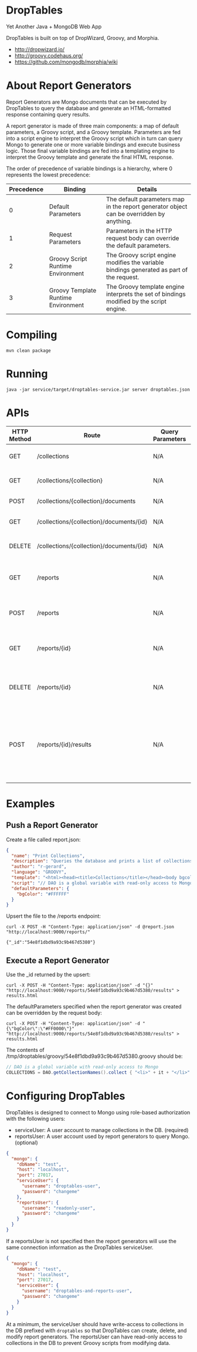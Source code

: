 # DropTables

Yet Another Java + MongoDB Web App

DropTables is built on top of DropWizard, Groovy, and Morphia.
* http://dropwizard.io/
* http://groovy.codehaus.org/
* https://github.com/mongodb/morphia/wiki


# About Report Generators

Report Generators are Mongo documents that can be executed by DropTables to query the database and generate an HTML-formatted response containing query results.

A report generator is made of three main components: a map of default parameters, a Groovy script, and a Groovy template.
Parameters are fed into a script engine to interpret the Groovy script which in turn can query Mongo to generate one or more variable bindings and execute business logic.
Those final variable bindings are fed into a templating engine to interpret the Groovy template and generate the final HTML response.

The order of precedence of variable bindings is a hierarchy, where 0 represents the lowest precedence:

| Precedence | Binding | Details |
| ---------- | ------- | ------- |
| 0 | Default Parameters | The default parameters map in the report generator object can be overridden by anything. |
| 1 | Request Parameters | Parameters in the HTTP request body can override the default parameters. |
| 2 | Groovy Script Runtime Environment | The Groovy script engine modifies the variable bindings generated as part of the request. |
| 3 | Groovy Template Runtime Environment | The Groovy template engine interprets the set of bindings modified by the script engine. |


# Compiling

`mvn clean package`

# Running

`java -jar service/target/droptables-service.jar server droptables.json`


# APIs

| HTTP Method | Route | Query Parameters | Description |
| ----------- | ----- | ---------------- | ----------- |
| GET | /collections | N/A | Lists collection names in the database. |
| GET | /collections/{collection} | N/A | Lists IDs of documents in the collection. |
| POST | /collections/{collection}/documents | N/A | Upserts a document into the collection. |
| GET | /collections/{collection}/documents/{id} | N/A | Fetches the specified document from the collection. |
| DELETE | /collections/{collection}/documents/{id} | N/A | Deletes the specified document from the collection. |
| GET | /reports | N/A | Lists the IDs of report generators scripts in the "droptables.reports" collection. |
| POST | /reports | N/A | Upserts a report generator into the "droptables.reports" collection. |
| GET | /reports/{id} | N/A | Fetches the specified report generator from the "droptables.reports" collection. |
| DELETE | /reports/{id} | N/A | Deletes the specified report generator from the "droptables.reports" collection. |
| POST | /reports/{id}/results | N/A | Executes the specified Groovy script and returns the results as HTML. The request body is a JSON object of key,value pairs to use as variable bindings for the script. |


# Examples

## Push a Report Generator

Create a file called report.json:
```json
{
  "name": "Print Collections",
  "description": "Queries the database and prints a list of collections",
  "author": "r-gerard",
  "language": "GROOVY",
  "template": "<html><head><title>Collections</title></head><body bgcolor=\"<% print bgColor %>\"><h1>Collections</h1><ul><% print COLLECTIONS %></ul></body></html>",
  "script": "// DAO is a global variable with read-only access to Mongo\nCOLLECTIONS = DAO.getCollectionNames().collect { \"<li>\" + it + \"</li>\" }.join(\"\\n\")",
  "defaultParameters": {
    "bgColor": "#FFFFFF"
  }
}
```

Upsert the file to the /reports endpoint:
```
curl -X POST -H "Content-Type: application/json" -d @report.json "http://localhost:9000/reports/"

{"_id":"54e8f1dbd9a93c9b467d5380"}
```

## Execute a Report Generator

Use the _id returned by the upsert:

`curl -X POST -H "Content-Type: application/json" -d "{}" "http://localhost:9000/reports/54e8f1dbd9a93c9b467d5380/results" > results.html`

The defaultParameters specified when the report generator was created can be overridden by the request body:

`curl -X POST -H "Content-Type: application/json" -d "{\"bgColor\":\"#FF0000\"}" "http://localhost:9000/reports/54e8f1dbd9a93c9b467d5380/results" > results.html`

The contents of /tmp/droptables/groovy/54e8f1dbd9a93c9b467d5380.groovy should be:

```groovy
// DAO is a global variable with read-only access to Mongo
COLLECTIONS = DAO.getCollectionNames().collect { "<li>" + it + "</li>" }.join("\n")
```

# Configuring DropTables

DropTables is designed to connect to Mongo using role-based authorization with the following users:
* serviceUser: A user account to manage collections in the DB. (required)
* reportsUser: A user account used by report generators to query Mongo. (optional)

```json
{
  "mongo": {
    "dbName": "test",
    "host": "localhost",
    "port": 27017,
    "serviceUser": {
      "username": "droptables-user",
      "password": "changeme"
    },
    "reportsUser": {
      "username": "readonly-user",
      "password": "changeme"
    }
  }
}
```

If a reportsUser is not specified then the report generators will use the same connection information as the DropTables serviceUser.

```json
{
  "mongo": {
    "dbName": "test",
    "host": "localhost",
    "port": 27017,
    "serviceUser": {
      "username": "droptables-and-reports-user",
      "password": "changeme"
    }
  }
}
```

At a minimum, the serviceUser should have write-access to collections in the DB prefixed with `droptables` so that DropTables can create, delete, and modify report generators.
The reportsUser can have read-only access to collections in the DB to prevent Groovy scripts from modifying data.
